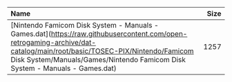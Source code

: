 |Name|Size|
|:---|---:|
|[Nintendo Famicom Disk System - Manuals - Games.dat](https://raw.githubusercontent.com/open-retrogaming-archive/dat-catalog/main/root/basic/TOSEC-PIX/Nintendo/Famicom Disk System/Manuals/Games/Nintendo Famicom Disk System - Manuals - Games.dat)|1257|
